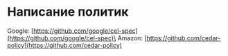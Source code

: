 # Написание политик

Google: [https://github.com/google/cel-spec](https://github.com/google/cel-spec)\
Amazon: [https://github.com/cedar-policy](https://github.com/cedar-policy)
